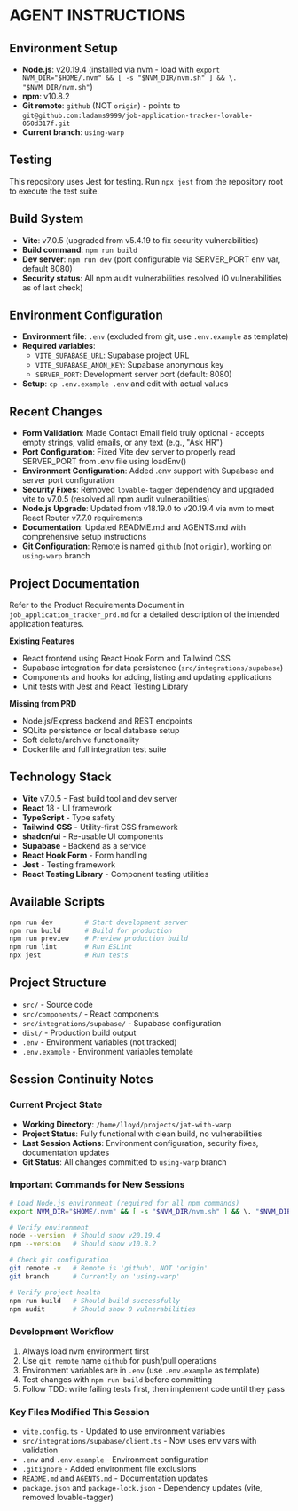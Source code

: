 # AGENT INSTRUCTIONS

## Environment Setup
- **Node.js**: v20.19.4 (installed via nvm - load with `export NVM_DIR="$HOME/.nvm" && [ -s "$NVM_DIR/nvm.sh" ] && \. "$NVM_DIR/nvm.sh"`)
- **npm**: v10.8.2
- **Git remote**: `github` (NOT `origin`) - points to `git@github.com:ladams9999/job-application-tracker-lovable-050d317f.git`
- **Current branch**: `using-warp`

## Testing
This repository uses Jest for testing. Run `npx jest` from the repository root to execute the test suite.

## Build System
- **Vite**: v7.0.5 (upgraded from v5.4.19 to fix security vulnerabilities)
- **Build command**: `npm run build`
- **Dev server**: `npm run dev` (port configurable via SERVER_PORT env var, default 8080)
- **Security status**: All npm audit vulnerabilities resolved (0 vulnerabilities as of last check)

## Environment Configuration
- **Environment file**: `.env` (excluded from git, use `.env.example` as template)
- **Required variables**:
  - `VITE_SUPABASE_URL`: Supabase project URL
  - `VITE_SUPABASE_ANON_KEY`: Supabase anonymous key
  - `SERVER_PORT`: Development server port (default: 8080)
- **Setup**: `cp .env.example .env` and edit with actual values

## Recent Changes
- **Form Validation**: Made Contact Email field truly optional - accepts empty strings, valid emails, or any text (e.g., "Ask HR")
- **Port Configuration**: Fixed Vite dev server to properly read SERVER_PORT from .env file using loadEnv()
- **Environment Configuration**: Added .env support with Supabase and server port configuration
- **Security Fixes**: Removed `lovable-tagger` dependency and upgraded vite to v7.0.5 (resolved all npm audit vulnerabilities)
- **Node.js Upgrade**: Updated from v18.19.0 to v20.19.4 via nvm to meet React Router v7.7.0 requirements
- **Documentation**: Updated README.md and AGENTS.md with comprehensive setup instructions
- **Git Configuration**: Remote is named `github` (not `origin`), working on `using-warp` branch

## Project Documentation
Refer to the Product Requirements Document in `job_application_tracker_prd.md` for a detailed description of the intended application features.

**Existing Features**
- React frontend using React Hook Form and Tailwind CSS
- Supabase integration for data persistence (`src/integrations/supabase`)
- Components and hooks for adding, listing and updating applications
- Unit tests with Jest and React Testing Library

**Missing from PRD**
- Node.js/Express backend and REST endpoints
- SQLite persistence or local database setup
- Soft delete/archive functionality
- Dockerfile and full integration test suite

## Technology Stack
- **Vite** v7.0.5 - Fast build tool and dev server
- **React** 18 - UI framework
- **TypeScript** - Type safety
- **Tailwind CSS** - Utility-first CSS framework
- **shadcn/ui** - Re-usable UI components
- **Supabase** - Backend as a service
- **React Hook Form** - Form handling
- **Jest** - Testing framework
- **React Testing Library** - Component testing utilities

## Available Scripts
```sh
npm run dev        # Start development server
npm run build      # Build for production
npm run preview    # Preview production build
npm run lint       # Run ESLint
npx jest           # Run tests
```

## Project Structure
- `src/` - Source code
- `src/components/` - React components
- `src/integrations/supabase/` - Supabase configuration
- `dist/` - Production build output
- `.env` - Environment variables (not tracked)
- `.env.example` - Environment variables template

## Session Continuity Notes

### Current Project State
- **Working Directory**: `/home/lloyd/projects/jat-with-warp`
- **Project Status**: Fully functional with clean build, no vulnerabilities
- **Last Session Actions**: Environment configuration, security fixes, documentation updates
- **Git Status**: All changes committed to `using-warp` branch

### Important Commands for New Sessions
```sh
# Load Node.js environment (required for all npm commands)
export NVM_DIR="$HOME/.nvm" && [ -s "$NVM_DIR/nvm.sh" ] && \. "$NVM_DIR/nvm.sh"

# Verify environment
node --version  # Should show v20.19.4
npm --version   # Should show v10.8.2

# Check git configuration
git remote -v   # Remote is 'github', NOT 'origin'
git branch      # Currently on 'using-warp'

# Verify project health
npm run build   # Should build successfully
npm audit       # Should show 0 vulnerabilities
```

### Development Workflow
1. Always load nvm environment first
2. Use `git remote` name `github` for push/pull operations
3. Environment variables are in `.env` (use `.env.example` as template)
4. Test changes with `npm run build` before committing
5. Follow TDD: write failing tests first, then implement code until they pass

### Key Files Modified This Session
- `vite.config.ts` - Updated to use environment variables
- `src/integrations/supabase/client.ts` - Now uses env vars with validation
- `.env` and `.env.example` - Environment configuration
- `.gitignore` - Added environment file exclusions
- `README.md` and `AGENTS.md` - Documentation updates
- `package.json` and `package-lock.json` - Dependency updates (vite, removed lovable-tagger)
